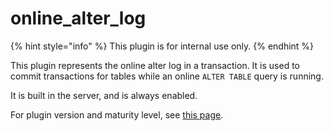 # online\_alter\_log

{% hint style="info" %}
This plugin is for internal use only.
{% endhint %}

This plugin represents the online alter log in a transaction. It is used to commit transactions for tables while an online `ALTER TABLE` query is running.

It is built in the server, and is always enabled.

For plugin version and maturity level, see [this page](../information-on-plugins/list-of-plugins.md).

